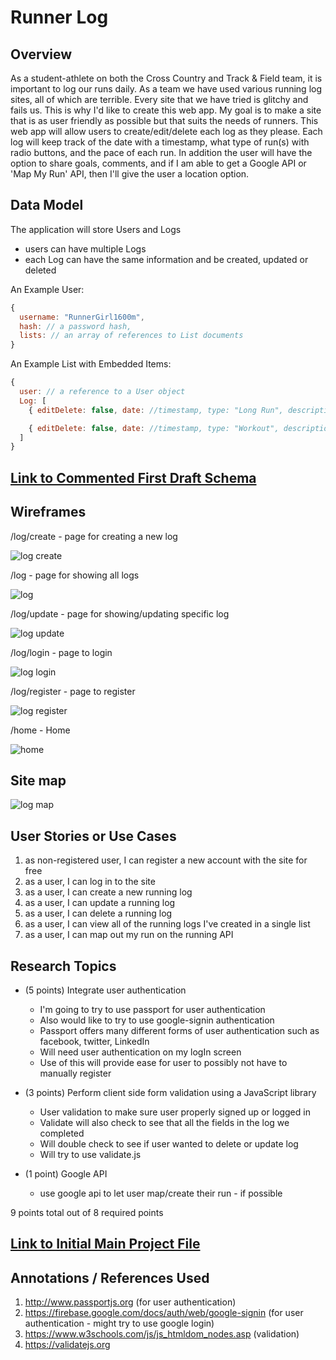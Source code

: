 # Runner Log 

## Overview

As a student-athlete on both the Cross Country and Track & Field team, it is important to log our runs daily. As a team we have used various running log sites, all of which are terrible. Every site that we have tried is glitchy and fails us. This is why I'd like to create this web app. 
My goal is to make a site that is as user friendly as possible but that suits the needs of runners. This web app will allow users to create/edit/delete each log as they please. Each log will keep track of the date with a timestamp, what type of run(s) with radio buttons, and the pace of each run. In addition the user will have the option to share goals, comments, and if I am able to get a Google API or 'Map My Run' API, then I'll give the user a location option. 

## Data Model

The application will store Users and Logs

* users can have multiple Logs
* each Log can have the same information and be created, updated or deleted

An Example User:

```javascript
{
  username: "RunnerGirl1600m",
  hash: // a password hash,
  lists: // an array of references to List documents
}
```
An Example List with Embedded Items:

```javascript
{
  user: // a reference to a User object
  Log: [
    { editDelete: false, date: //timestamp, type: "Long Run", description: "Run 11.5-12 miles hard" pace: "90min @ 7:40", goals: "progress pace on last 4 miles", comments: "Best I've felt in long time, with no injury", location: "Rockefeller State Park, Sleepy Hollow, NY" },

    { editDelete: false, date: //timestamp, type: "Workout", description:" 6x1k, 2min rest", pace: "1k @ 3:55-4:05", goals: "Finish workout", comments: "Felt strong till rep 5. Felt weak on 6 and died.", location: "Central park - Bridal Path" },
  ]
}
```
## [Link to Commented First Draft Schema](db.js) 

## Wireframes

/log/create - page for creating a new log

![log create](documentation/WireCreate.png)

/log - page for showing all logs

![log](documentation/WireLog.png)

/log/update - page for showing/updating specific log

![log update](documentation/WireUpdate.png)

/log/login - page to login

![log login](documentation/WireLogIn.png)

/log/register - page to register

![log register](documentation/WireRegister.png)

/home - Home

![home](documentation/WireHome.png)

## Site map

![log map](documentation/SiteMap.png)

## User Stories or Use Cases

1. as non-registered user, I can register a new account with the site for free
2. as a user, I can log in to the site
3. as a user, I can create a new running log
4. as a user, I can update a running log
5. as a user, I can delete a running log
6. as a user, I can view all of the running logs I've created in a single list
7. as a user, I can map out my run on the running API

## Research Topics

* (5 points) Integrate user authentication
    * I'm going to try to use passport for user authentication
    * Also would like to try to use google-signin authentication
    * Passport offers many different forms of user authentication such as facebook, twitter, LinkedIn
    * Will need user authentication on my logIn screen
    * Use of this will provide ease for user to possibly not have to manually register

* (3 points) Perform client side form validation using a JavaScript library
    * User validation to make sure user properly signed up or logged in
    * Validate will also check to see that all the fields in the log we completed
    * Will double check to see if user wanted to delete or update log
    * Will try to use validate.js

* (1 point) Google API
    * use google api to let user map/create their run - if possible

9 points total out of 8 required points

## [Link to Initial Main Project File](app.js) 

## Annotations / References Used

1. http://www.passportjs.org (for user authentication)
2. https://firebase.google.com/docs/auth/web/google-signin (for user authentication - might try to use google login)
3. https://www.w3schools.com/js/js_htmldom_nodes.asp (validation)
4. https://validatejs.org 
